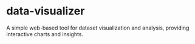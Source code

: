 # data-visualizer
A simple web-based tool for dataset visualization and analysis, providing interactive charts and insights.
